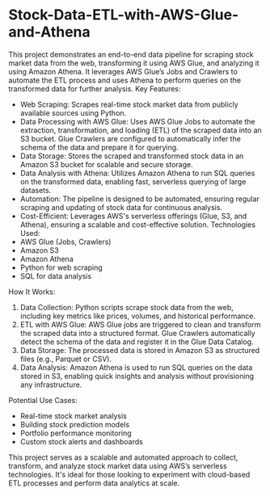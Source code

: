 # Stock-Data-ETL-with-AWS-Glue-and-Athena
This project demonstrates an end-to-end data pipeline for scraping stock market data from the web, transforming it using AWS Glue, and analyzing it using Amazon Athena. It leverages AWS Glue’s Jobs and Crawlers to automate the ETL process and uses Athena to perform queries on the transformed data for further analysis.
Key Features:
- Web Scraping: Scrapes real-time stock market data from publicly available sources using Python.
- Data Processing with AWS Glue: Uses AWS Glue Jobs to automate the extraction, transformation, and loading (ETL) of the scraped data into an S3 bucket. Glue Crawlers are configured to automatically infer the schema of the data and prepare it for querying.
- Data Storage: Stores the scraped and transformed stock data in an Amazon S3 bucket for scalable and secure storage.
- Data Analysis with Athena: Utilizes Amazon Athena to run SQL queries on the transformed data, enabling fast, serverless querying of large datasets.
- Automation: The pipeline is designed to be automated, ensuring regular scraping and updating of stock data for continuous analysis.
- Cost-Efficient: Leverages AWS's serverless offerings (Glue, S3, and Athena), ensuring a scalable and cost-effective solution.
Technologies Used:
- AWS Glue (Jobs, Crawlers)
- Amazon S3
- Amazon Athena
- Python for web scraping
- SQL for data analysis

How It Works:
1.	Data Collection: Python scripts scrape stock data from the web, including key metrics like prices, volumes, and historical performance.
2.	ETL with AWS Glue: AWS Glue jobs are triggered to clean and transform the scraped data into a structured format. Glue Crawlers automatically detect the schema of the data and register it in the Glue Data Catalog.
3.	Data Storage: The processed data is stored in Amazon S3 as structured files (e.g., Parquet or CSV).
4.	Data Analysis: Amazon Athena is used to run SQL queries on the data stored in S3, enabling quick insights and analysis without provisioning any infrastructure.

Potential Use Cases:
- Real-time stock market analysis
- Building stock prediction models
- Portfolio performance monitoring
- Custom stock alerts and dashboards

This project serves as a scalable and automated approach to collect, transform, and analyze stock market data using AWS’s serverless technologies. It's ideal for those looking to experiment with cloud-based ETL processes and perform data analytics at scale.


